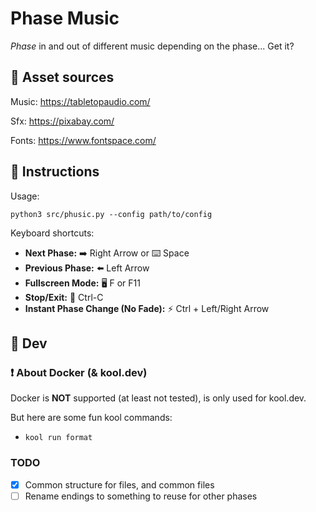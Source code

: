 # Phase Music

_Phase_ in and out of different music depending on the phase... Get it?

## 🌳 Asset sources

Music: https://tabletopaudio.com/

Sfx: https://pixabay.com/

Fonts: https://www.fontspace.com/

## 📖 Instructions

Usage:

`python3 src/phusic.py --config path/to/config`

Keyboard shortcuts:

- **Next Phase:** ➡️ Right Arrow or ⌨️ Space
- **Previous Phase:** ⬅️ Left Arrow
- **Fullscreen Mode:** 🖥 F or F11
- **Stop/Exit:** 🛑 Ctrl-C
- **Instant Phase Change (No Fade):** ⚡ Ctrl + Left/Right Arrow

## 👷 Dev

### ❗ About Docker (& kool.dev)

Docker is **NOT** supported (at least not tested), is only used for kool.dev.

But here are some fun kool commands:

- `kool run format`

### TODO

- [x] Common structure for files, and common files
- [ ] Rename endings to something to reuse for other phases
